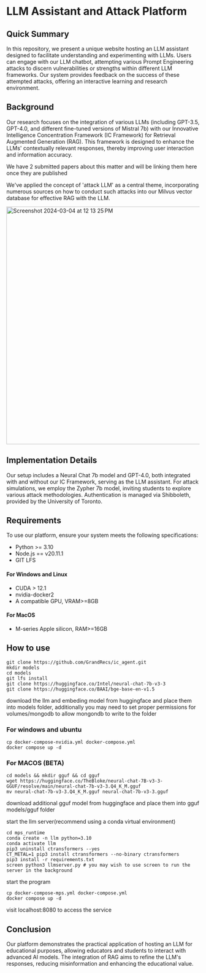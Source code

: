 
# LLM Assistant and Attack Platform

## Quick Summary

In this repository, we present a unique website hosting an LLM assistant designed to facilitate understanding and experimenting with LLMs. Users can engage with our LLM chatbot, attempting various Prompt Engineering attacks to discern vulnerabilities or strengths within different LLM frameworks. Our system provides feedback on the success of these attempted attacks, offering an interactive learning and research environment.

## Background

Our research focuses on the integration of various LLMs (including GPT-3.5, GPT-4.0, and different fine-tuned versions of Mistral 7b) with our Innovative Intelligence Concentration Framework (IC Framework) for Retrieval Augmented Generation (RAG). This framework is designed to enhance the LLMs' contextually relevant responses, thereby improving user interaction and information accuracy.

We have 2 submitted papers about this matter and will be linking them here once they are published

We've applied the concept of 'attack LLM' as a central theme, incorporating numerous sources on how to conduct such attacks into our Milvus vector database for effective RAG with the LLM. 


<img width="619" alt="Screenshot 2024-03-04 at 12 13 25 PM" src="https://github.com/GrandRecs/ic_agent/assets/66585292/4cd7fcc0-5e80-4625-8fd1-8e84827e26b6">


## Implementation Details

Our setup includes a Neural Chat 7b model and GPT-4.0, both integrated with and without our IC Framework, serving as the LLM assistant. For attack simulations, we employ the Zypher 7b model, inviting students to explore various attack methodologies. Authentication is managed via Shibboleth, provided by the University of Toronto.

## Requirements

To use our platform, ensure your system meets the following specifications:

- Python >= 3.10
- Node.js == v20.11.1
- GIT LFS
#### For Windows and Linux
- CUDA > 12.1
- nvidia-docker2
- A compatible GPU, VRAM>=8GB
#### For MacOS
- M-series Apple silicon, RAM>=16GB


## How to use

```
git clone https://github.com/GrandRecs/ic_agent.git
mkdir models
cd models
git lfs install
git clone https://huggingface.co/Intel/neural-chat-7b-v3-3
git clone https://huggingface.co/BAAI/bge-base-en-v1.5
```
download the llm and embeding model from huggingface and place them into models folder,
additionally you may need to set proper permissions for volumes/mongodb to allow mongondb to write to the folder


### For windows and ubuntu
```
cp docker-compose-nvidia.yml docker-compose.yml
docker compose up -d
```

### For MACOS (BETA)
```
cd models && mkdir gguf && cd gguf
wget https://huggingface.co/TheBloke/neural-chat-7B-v3-3-GGUF/resolve/main/neural-chat-7b-v3-3.Q4_K_M.gguf
mv neural-chat-7b-v3-3.Q4_K_M.gguf neural-chat-7b-v3-3.gguf
```
download additional gguf model from huggingface and place them into gguf models/gguf folder

start the llm server(recommend using a conda virtual environment)
```
cd mps_runtime
conda create -n llm python=3.10
conda activate llm
pip3 uninstall ctransformers --yes
CT_METAL=1 pip3 install ctransformers --no-binary ctransformers
pip3 install -r requirements.txt
screen python3 llmserver.py # you may wish to use screen to run the server in the background
```

start the program
```
cp docker-compose-mps.yml docker-compose.yml
docker compose up -d
```

visit localhost:8080 to access the service

## Conclusion

Our platform demonstrates the practical application of hosting an LLM for educational purposes, allowing educators and students to interact with advanced AI models. The integration of RAG aims to refine the LLM's responses, reducing misinformation and enhancing the educational value.


